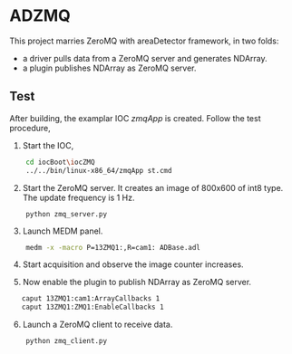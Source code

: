 ADZMQ
=====

This project marries ZeroMQ with areaDetector framework, in two folds:

* a driver pulls data from a ZeroMQ server and generates NDArray.
* a plugin publishes NDArray as ZeroMQ server.


Test
----

After building, the examplar IOC *zmqApp* is created. Follow the test procedure,

1. Start the IOC,
```bash
    cd iocBoot\iocZMQ
    ../../bin/linux-x86_64/zmqApp st.cmd
```

2. Start the ZeroMQ server. It creates an image of 800x600 of int8 type. The update
frequency is 1 Hz. 
```
    python zmq_server.py
```

3. Launch MEDM panel.
```bash
    medm -x -macro P=13ZMQ1:,R=cam1: ADBase.adl
```

4. Start acquisition and observe the image counter increases.

5. Now enable the plugin to publish NDArray as ZeroMQ server.
```bash
   caput 13ZMQ1:cam1:ArrayCallbacks 1
   caput 13ZMQ1:ZMQ1:EnableCallbacks 1
```

6. Launch a ZeroMQ client to receive data.
```bash
    python zmq_client.py
```
